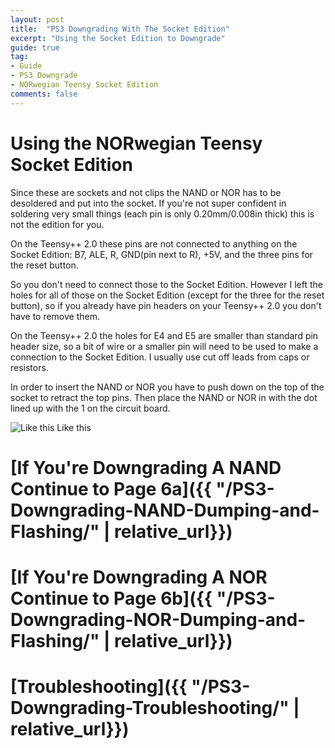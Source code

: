 ```yaml
---
layout: post
title:  "PS3 Downgrading With The Socket Edition"
excerpt: "Using the Socket Edition to Downgrade"
guide: true
tag:
- Guide
- PS3 Downgrade
- NORwegian Teensy Socket Edition
comments: false
---
```

# Using the NORwegian Teensy Socket Edition
Since these are sockets and not clips the NAND or NOR has to be desoldered and put into the socket. If you're not super confident in soldering very small things (each pin is only 0.20mm/0.008in thick) this is not the edition for you.

On the Teensy++ 2.0 these pins are not connected to anything on the Socket Edition: B7, ALE, R, GND(pin next to R), +5V, and the three pins for the reset button. 

So you don't need to connect those to the Socket Edition. However I left the holes for all of those on the Socket Edition (except for the three for the reset button), so if you already have pin headers on your Teensy++ 2.0 you don't have to remove them.

On the Teensy++ 2.0 the holes for E4 and E5 are smaller than standard pin header size, so a bit of wire or a smaller pin will need to be used to make a connection to the Socket Edition. I usually use cut off leads from caps or resistors.

In order to insert the NAND or NOR you have to push down on the top of the socket to retract the top pins. Then place the NAND or NOR in with the dot lined up with the 1 on the circuit board.

![Like this](https://i.imgur.com/E8PbUZi.jpg)
Like this





# [If You're Downgrading A NAND Continue to Page 6a]({{ "/PS3-Downgrading-NAND-Dumping-and-Flashing/" | relative_url}})
# [If You're Downgrading A NOR Continue to Page 6b]({{ "/PS3-Downgrading-NOR-Dumping-and-Flashing/" | relative_url}})
# [Troubleshooting]({{ "/PS3-Downgrading-Troubleshooting/" | relative_url}})